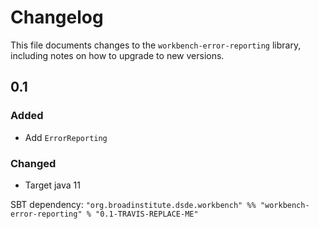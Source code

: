 # Changelog

This file documents changes to the `workbench-error-reporting` library, including notes on how to upgrade to new versions.

## 0.1

### Added
- Add `ErrorReporting`

### Changed
- Target java 11

SBT dependency: `"org.broadinstitute.dsde.workbench" %% "workbench-error-reporting" % "0.1-TRAVIS-REPLACE-ME"`
